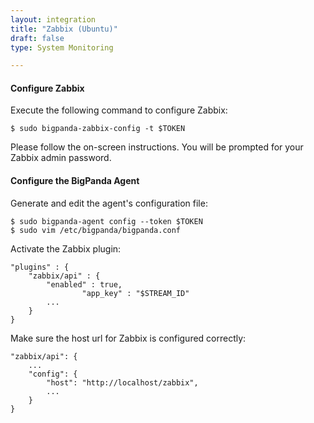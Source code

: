 ```yaml
---
layout: integration 
title: "Zabbix (Ubuntu)"
draft: false
type: System Monitoring

---
```


<!-- docs-include _integrations/agent-common/install/generic.md:::SOURCE_SYSTEM_NAME=Zabbix:::PLATFORM_NAME=Ubuntu -->

<!-- section-separator -->

#### Configure Zabbix
Execute the following command to configure Zabbix:

	$ sudo bigpanda-zabbix-config -t $TOKEN

Please follow the on-screen instructions.
You will be prompted for your Zabbix admin password.

<!-- section-separator -->

#### Configure the BigPanda Agent
Generate and edit the agent's configuration file:

    $ sudo bigpanda-agent config --token $TOKEN
    $ sudo vim /etc/bigpanda/bigpanda.conf

Activate the Zabbix plugin:

	"plugins" : {
		"zabbix/api" : {
			"enabled" : true,
                    "app_key" : "$STREAM_ID" 
			...
		}
	}


Make sure the host url for Zabbix is configured correctly:

	"zabbix/api": {
		...
		"config": {
			"host": "http://localhost/zabbix",
			...
		}
	}
	
<!-- section-separator -->

<!-- docs-include _integrations/agent-common/start-and-summary/generic.md:::SOURCE_SYSTEM_NAME=Zabbix:::PLATFORM=ubuntu -->
